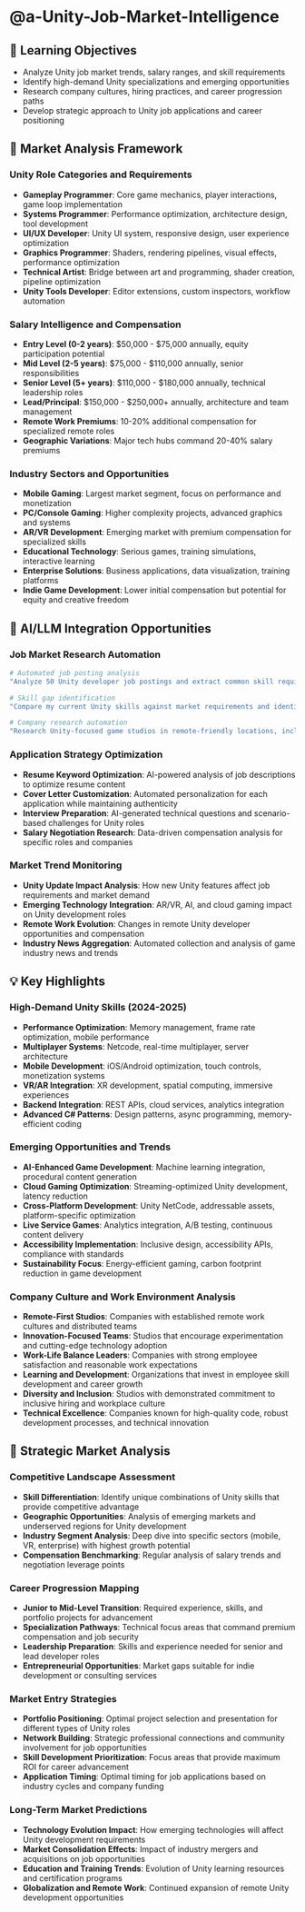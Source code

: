 # @a-Unity-Job-Market-Intelligence

## 🎯 Learning Objectives
- Analyze Unity job market trends, salary ranges, and skill requirements
- Identify high-demand Unity specializations and emerging opportunities
- Research company cultures, hiring practices, and career progression paths
- Develop strategic approach to Unity job applications and career positioning

## 🔧 Market Analysis Framework

### Unity Role Categories and Requirements
- **Gameplay Programmer**: Core game mechanics, player interactions, game loop implementation
- **Systems Programmer**: Performance optimization, architecture design, tool development
- **UI/UX Developer**: Unity UI system, responsive design, user experience optimization
- **Graphics Programmer**: Shaders, rendering pipelines, visual effects, performance optimization
- **Technical Artist**: Bridge between art and programming, shader creation, pipeline optimization
- **Unity Tools Developer**: Editor extensions, custom inspectors, workflow automation

### Salary Intelligence and Compensation
- **Entry Level (0-2 years)**: $50,000 - $75,000 annually, equity participation potential
- **Mid Level (2-5 years)**: $75,000 - $110,000 annually, senior responsibilities
- **Senior Level (5+ years)**: $110,000 - $180,000 annually, technical leadership roles
- **Lead/Principal**: $150,000 - $250,000+ annually, architecture and team management
- **Remote Work Premiums**: 10-20% additional compensation for specialized remote roles
- **Geographic Variations**: Major tech hubs command 20-40% salary premiums

### Industry Sectors and Opportunities
- **Mobile Gaming**: Largest market segment, focus on performance and monetization
- **PC/Console Gaming**: Higher complexity projects, advanced graphics and systems
- **AR/VR Development**: Emerging market with premium compensation for specialized skills
- **Educational Technology**: Serious games, training simulations, interactive learning
- **Enterprise Solutions**: Business applications, data visualization, training platforms
- **Indie Game Development**: Lower initial compensation but potential for equity and creative freedom

## 🚀 AI/LLM Integration Opportunities

### Job Market Research Automation
```bash
# Automated job posting analysis
"Analyze 50 Unity developer job postings and extract common skill requirements, salary ranges, and company types"

# Skill gap identification
"Compare my current Unity skills against market requirements and identify priority learning areas"

# Company research automation
"Research Unity-focused game studios in remote-friendly locations, including company culture and technical focus"
```

### Application Strategy Optimization
- **Resume Keyword Optimization**: AI-powered analysis of job descriptions to optimize resume content
- **Cover Letter Customization**: Automated personalization for each application while maintaining authenticity
- **Interview Preparation**: AI-generated technical questions and scenario-based challenges for Unity roles
- **Salary Negotiation Research**: Data-driven compensation analysis for specific roles and companies

### Market Trend Monitoring
- **Unity Update Impact Analysis**: How new Unity features affect job requirements and market demand
- **Emerging Technology Integration**: AR/VR, AI, and cloud gaming impact on Unity development roles
- **Remote Work Evolution**: Changes in remote Unity developer opportunities and compensation
- **Industry News Aggregation**: Automated collection and analysis of game industry news and trends

## 💡 Key Highlights

### High-Demand Unity Skills (2024-2025)
- **Performance Optimization**: Memory management, frame rate optimization, mobile performance
- **Multiplayer Systems**: Netcode, real-time multiplayer, server architecture
- **Mobile Development**: iOS/Android optimization, touch controls, monetization systems
- **VR/AR Integration**: XR development, spatial computing, immersive experiences
- **Backend Integration**: REST APIs, cloud services, analytics integration
- **Advanced C# Patterns**: Design patterns, async programming, memory-efficient coding

### Emerging Opportunities and Trends
- **AI-Enhanced Game Development**: Machine learning integration, procedural content generation
- **Cloud Gaming Optimization**: Streaming-optimized Unity development, latency reduction
- **Cross-Platform Development**: Unity NetCode, addressable assets, platform-specific optimization
- **Live Service Games**: Analytics integration, A/B testing, continuous content delivery
- **Accessibility Implementation**: Inclusive design, accessibility APIs, compliance with standards
- **Sustainability Focus**: Energy-efficient gaming, carbon footprint reduction in game development

### Company Culture and Work Environment Analysis
- **Remote-First Studios**: Companies with established remote work cultures and distributed teams
- **Innovation-Focused Teams**: Studios that encourage experimentation and cutting-edge technology adoption
- **Work-Life Balance Leaders**: Companies with strong employee satisfaction and reasonable work expectations
- **Learning and Development**: Organizations that invest in employee skill development and career growth
- **Diversity and Inclusion**: Studios with demonstrated commitment to inclusive hiring and workplace culture
- **Technical Excellence**: Companies known for high-quality code, robust development processes, and technical innovation

## 🎨 Strategic Market Analysis

### Competitive Landscape Assessment
- **Skill Differentiation**: Identify unique combinations of Unity skills that provide competitive advantage
- **Geographic Opportunities**: Analysis of emerging markets and underserved regions for Unity development
- **Industry Segment Analysis**: Deep dive into specific sectors (mobile, VR, enterprise) with highest growth potential
- **Compensation Benchmarking**: Regular analysis of salary trends and negotiation leverage points

### Career Progression Mapping
- **Junior to Mid-Level Transition**: Required experience, skills, and portfolio projects for advancement
- **Specialization Pathways**: Technical focus areas that command premium compensation and job security
- **Leadership Preparation**: Skills and experience needed for senior and lead developer roles
- **Entrepreneurial Opportunities**: Market gaps suitable for indie development or consulting services

### Market Entry Strategies
- **Portfolio Positioning**: Optimal project selection and presentation for different types of Unity roles
- **Network Building**: Strategic professional connections and community involvement for job opportunities
- **Skill Development Prioritization**: Focus areas that provide maximum ROI for career advancement
- **Application Timing**: Optimal timing for job applications based on industry cycles and company funding

### Long-Term Market Predictions
- **Technology Evolution Impact**: How emerging technologies will affect Unity development requirements
- **Market Consolidation Effects**: Impact of industry mergers and acquisitions on job opportunities
- **Education and Training Trends**: Evolution of Unity learning resources and certification programs
- **Globalization and Remote Work**: Continued expansion of remote Unity development opportunities